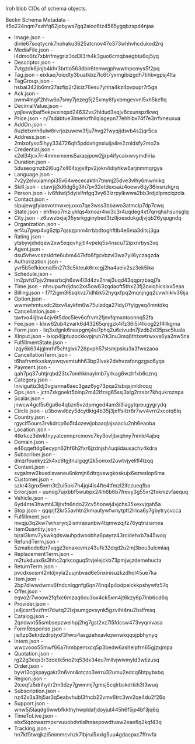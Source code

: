 Iroh blob CIDs of schema objects.

Beckn Schema Metadata - lt5o224nqm7xxhfq62jobyws7gq2aioc6tz4565ygqbzspd4njaa

* Image.json - dinle67scqtycnk7nohaku3625atcnov47o373whhvhcdukod2rq
* MediaFile.json - l4dmo6tx7xblrifmygriz3od3l3rh4k3guo6cmqbsegbtu6qj5yq
* Descriptor.json - 7vtgzdk6jinjb4khr3brtlo563dbir6temwgphwwtnpcmys5f2pq
* Tag.json - eixkaq7oiqdty3buatkbz7lc6t7yxmgibizgdh7tihbvgpsj4lta
* TagGroup.json - hsbai342ib6mr27azfip2r2iciz76esu7yhha4kz4pvpupr7r5ga
* Ack.json - pwm4mgif2hhw6o7smy7jezeg5j25xmy6fyxbmgevvnl5xh5keflq
* DecimalValue.json - ypjlevwjbaf5ekpvxinqxd24632vs2hldud3xqjv6cxunspzlkwq
* Price.json - ry7sdabtue3lmerkrfhllqisgepn77ehhibx74f7e3rrfxneuxua
* AddOn.json - 6uzletxmh6ulw6rvrjozuwew3fju7hvg2fwyqijdsvb4s2jqr5ca
* Address.json - 2mlxofyso5lhyy334726qh5pddxhgnxiuija4re2znldsfy2mo2a
* Credential.json - x2el34jcx7rr4mmxmxms5arapjpow2jjrp4ifycaixwvymdliria
* Duration.json - 5duseogmzb2i6ug7x464xyjvifpv2jokn4diyhkw6arjnmmqrgya
* Language.json - 7v2y2elvuiamnpi35v64wececaktln7tmmj25dve3vlhy6mwmikq
* Skill.json - ctavrjij3d6dg5g3ih7pv32etdexsaiz4oewv6tjy36ixsnzkgrq
* Person.json - iv6fdwtj5dyislfnfgq3vy63lzrpylkwwa2bb3rdjdlpmciqzcla
* Contact.json - slpujewgfyiasvotmwxejuxxo7qe3wss3bbawo3atmclp7dp7cwq
* State.json - ehfnoo7mziuhlqs4xnoar4wi3c3r4uqdeg4xt7qrrqhahsunsglq
* City.json - z6uwzbxjaj35ysrkgginybed3tztljoesdukgdjvjqb26yqugndq
* Organization.json - erf4u7gwp4vg6ztp7qsszpnm4rrbbdtoghftlb4e6ma3ditcj3ga
* Rating.json - ytsbyvjxhdqew2xw5xqqvhyjtl4vpelq5s4nscu72ipxnrbys3xq
* Agent.json - dsu5vhevcszsldrte6ubm447kfo6fgcvbzvl3wa7yii6yczagzda
* Authorization.json - yvr5b5efkiccnal5n27t3c5kteuk6rxcgj2ha4aelv2sz3ek5ika
* Schedule.json - lm2pvfd7pjv2mesrbcjh6xw4i3d4zv2hrej3uqd43qqprzbaqj7a
* Time.json - nhsupwfrdjdoc2xs5ow63zqdaoft5thx23fj2oxiqhicslxx5eaa
* Billing.json - f7f2igm3l6sqkvz7idhbk52hyqxfpq2mqnjngq2cvwhiklv36ija
* Option.json - wwmwhmtuxdc2bxv4aykfm6w75ulzdqa27idyl7fylgyeq4mntdkq
* Cancellation.json - tavtvo4iijbw4cjv6t5doc5lev6ofrvm2fjnvfqmxntoonnq52fa
* Fee.json - klxw62ub4zvark6d43265qnjgzk4ifz36i5i4lkiog2zf4llkgma
* Form.json - liq3xdgnk6naxpgmj4si7phq2u6civudn7jlzdb2d35psc5luala
* XInput.json - lxiop4ljptuzockkvpjruh7rk3nu3mq6thtxwtrwxvs6ya2nw5na
* FulfillmentState.json - izqy6k634jglmrhf5chtglxk726pvph57slsmjpsku3a3fwxzaoa
* CancellationTerm.json - t6hafrvmkxskayswqvemtuhh63bp3lvak2dvhvzafongzgso6yqa
* Payment.json - qah7pq37uhtjrqbd23tx7omhkinaylmb7yilkag6wzlrfxb6cznq
* Category.json - lniviguitiz3dj3vgianna6aec3gaz6yg73pqa2isbqsjmldroqq
* Gps.json - jctn7xkgoekt5blnp2m42ifzsg65ssj3xlg2rzsbr7khqukmznpa
* Scalar.json - jnwcw4gcl5s6ga6o4qbzn5vzdpmged4am3i3iagytqreugygrydq
* Circle.json - u3bowvlbzy5dcytlkig4b35j3jxffsilzr6r7wv4vrn2xcotq6lq
* Country.json - rgycif5ours3rvkdrcp6o5t4ozewjobaaqlajxaaclu2nh6eaoba
* Location.json - 4tkrkcz3dwkfnyyatcennprcmovc7ky3ovljbxqhny7nmld4ajbq
* Domain.json - e46qqeftdg6ecypn62hf6h2fxr6jzdnjsh4uqiidausachv4kdra
* Subscriber.json - dmzrfouekyz2k4xc6tgjtnulgqgt2k5omxd2uwtvjyelifl4lzqq
* Context.json - svgalmw2kuxdisvaneu6nkmjn6dtrgvewgkoskujx6ezwslop6ma
* Customer.json - szkr43gnx5wrn3t2ui5oki7h4jqi4ls4fte4tfmzl2ifczueqfba
* Error.json - uunog7ujxbbf5wubpx24lh6b6b7frevy3g55xr2fxknizvfaequq
* Vehicle.json - 6yd4nte3hwmt43ljrxfn6ndo22cv5honwj4vjchs35xexvjqah5a
* Stop.json - qqqrjf2kr55avhtn2kmautywfwnytptt2lrioa6y7gbytrycvcca
* Fulfillment.json - mvqju3q2kw7wihxrynj2ismraxunbw4tqmwzqjfz76yqtnziamea
* ItemQuantity.json - bjral3kmv7ykwkqdsvauhpdwoobha6payrz43rcldehxb7a45woq
* RefundTerm.json - 5zmabode6zr7vqgz3enakevmz43ufk32dqd2u2mj3bou3ulcmlaq
* ReplacementTerm.json - m2tukduax6s3hhc2qrkcoguq5tvjelejckb73pmjwjzdemehucta
* ReturnTerm.json - pvcdxsosmt2ntdjvyla2uujnbvad6e5nxinisuzkzdhol45ue7ka
* Item.json - 2bp7dlwwdwmv6fndcnlqgnfg6qn74nq4p4odpeickkpshywfz57q
* Offer.json - eqvo2r7woow2fqfxc6mzaq6ou3ox4ck5xm4jt6kzy6p7lnb6cd6q
* Provider.json - jx4jcsrr5vzfmt7dwtq22lxjsumgpvsynk5gzviht4nu2bslfmsq
* Catalog.json - 2qndwxt55smbsepzweihpj2hg7gst2vz7l5fdcsw473vyqnivasa
* FormResponse.json - jieltzp3ekrdzdrptyxf3fwrs4asgzehxavkqwnwkqqojpbhynyq
* Intent.json - wwcvooo55mwf66a7hmbpemxcq5p3bedw6ashelpfrn65gjzxjmpa
* Quotation.json - rg22g3eqs3r3zdetk5no2tq53dx34eu7mllvjwivmyld3wtizusq
* Order.json - byvrl3cgkpaygakr2n6vnr4otczo3wrru32umu2edcq6btpybxbq
* Region.json - 2tceqfz5drihyitr2m3dzy7gwmmj7gmsj5cqlrbskdrkih3t3wuq
* Subscription.json - nz42x3a3hj5ar3q5eabvhubl3fncb22vmv6trc3wv2qe4du2f26q
* Support.json - wnw5j5laqdg6wwbfkkthyhwpldafjdoyjut445h6f5jp4bf3jq6q
* TimeToLive.json - ebx5iqzowazmpxrvuuobdvtislhnaepowdtvaw2eaeflq2kqf43q
* Tracking.json - hn7kf5twqjkzi5mmmcvhzk7lbjrui5xxlg5uu4gdacpxc7ffnvfa